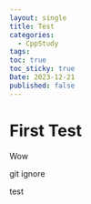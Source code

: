 ```yaml
---
layout: single
title: Test
categories:
  - CppStudy
tags: 
toc: true
toc_sticky: true
Date: 2023-12-21
published: false
---
```


# First Test
Wow

git ignore

test